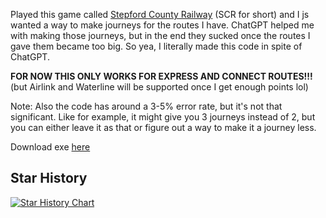 Played this game called [Stepford County Railway](https://www.roblox.com/games/696347899/V2-1-Stepford-County-Railway) (SCR for short) and I js wanted a way to make journeys for the routes I have. ChatGPT helped me with making those journeys, but in the end they sucked once the routes I gave them became too big. So yea, I literally made this code in spite of ChatGPT. 


**FOR NOW THIS ONLY WORKS FOR EXPRESS AND CONNECT ROUTES!!!** (but Airlink and Waterline will be supported once I get enough points lol)

Note: Also the code has around a 3-5% error rate, but it's not that significant. Like for example, it might give you 3 journeys instead of 2, but you can either leave it as that or figure out a way to make it a journey less.

Download exe [here](https://github.com/ParaliyzedEvo/Train-Routes/releases/latest)

## Star History

<a href="https://www.star-history.com/#ParaliyzedEvo/Train-Routes&Date">
 <picture>
   <source media="(prefers-color-scheme: dark)" srcset="https://api.star-history.com/svg?repos=ParaliyzedEvo/Train-Routes&type=Date&theme=dark" />
   <source media="(prefers-color-scheme: light)" srcset="https://api.star-history.com/svg?repos=ParaliyzedEvo/Train-Routes&type=Date" />
   <img alt="Star History Chart" src="https://api.star-history.com/svg?repos=ParaliyzedEvo/Train-Routes&type=Date" />
 </picture>
</a>
